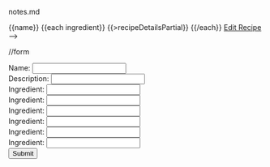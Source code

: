 notes.md

<div id="recipe">
  {{name}}
  {{each ingredient}}
    {{>recipeDetailsPartial}}
{{/each}}
<a href="{{url}}" onclick="displayEditForm()">Edit Recipe</a> -->
</div>
</script>

<script id="recipe-details-partial" type="text/x-handlebars-template">
{{#each ingredient}}
  {{displayIngredient(this)}}
{{/each}}
</script>




//form

<form id='recipe-form' onSubmit="createRecipe()">
  <!--name, description, five ingredients-->
  Name:         <input type="text" id="name"><br>
  Description:  <input type="text" name="description"><br>
  Ingredient:   <input type="text" name="ingredients"><br>
  Ingredient:   <input type="text" name="ingredients"><br>
  Ingredient:   <input type="text" name="ingredients"><br>
  Ingredient:   <input type="text" name="ingredients"><br>
  Ingredient:   <input type="text" name="ingredients"><br>
  Ingredient:   <input type="text" name="ingredients"><br>
  <input type="submit">
</form>
